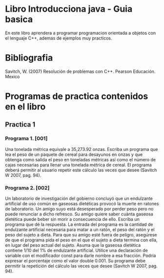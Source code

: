 Libro Introducciona java - Guia basica
======================================

En este libro aprendera a programar programacion orientada a objetos con el lenguaje C++, ademas de ejemplos muy practicos.

# Bibliografia

Savitch, W. (2007) Resolución de problemas con C++. Pearson Educación. Mexico

# Programas de practica contenidos en el libro

## Practica 1

### Programa 1. [001]

Una tonelada métrica equivale a 35,273.92 onzas. Escriba un programa que lea el peso de un paquete de cereal para desayunos en onzas y que obtenga como salida el peso en toneladas métricas así como el número de cajas necesarias para llenar una tonelada métrica de cereal. El programa deberá permitir al usuario repetir este cálculo las veces que desee (Savitch W 2007, pag. 94).

### Programa 2. [002]

Un laboratorio de investigación del gobierno concluyó que un endulzante artificial de uso común en gaseosas dietéticas provocó la muerte en ratones de laboratorio. Un amigo suyo está desesperado por perder peso pero no puede renunciar a dicho refresco. Su amigo quiere saber cuánta gaseosa dietética puede beber sin morir a consecuencia de ello. Escriba un programa que dé la respuesta. La entrada del programa es la cantidad de endulzante artificial necesaria para matar a un ratón, el peso del ratón y el peso del sujeto a dieta. Para que su amigo esté fuera de peligro, asegúrese de que el programa pida el peso en el que el sujeto a dieta termina con ella, en lugar del peso actual del sujeto. Asuma que la gaseosa dietética contiene 1/10 del 1% de endulzante artificial. Utilice una declaración de variable con el modificador const para darle nombre a esa fracción. Podría expresar el porcentaje como el valor double 0.001. Su programa debe permitir la repetición del cálculo las veces que desee (Savitch W 2007, pag. 94).